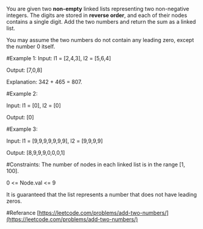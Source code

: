 You are given two **non-empty** linked lists representing two non-negative integers. The digits are stored in **reverse order**, and each of their nodes contains a single digit. Add the two numbers and return the sum as a linked list.

You may assume the two numbers do not contain any leading zero, except the number 0 itself.

 

#Example 1:
Input: l1 = [2,4,3], l2 = [5,6,4]

Output: [7,0,8]

Explanation: 342 + 465 = 807.

#Example 2:

Input: l1 = [0], l2 = [0]

Output: [0]

#Example 3:

Input: l1 = [9,9,9,9,9,9,9], l2 = [9,9,9,9]

Output: [8,9,9,9,0,0,0,1]
 

#Constraints:
The number of nodes in each linked list is in the range [1, 100].

0 <= Node.val <= 9

It is guaranteed that the list represents a number that does not have leading zeros.

#Referance
[https://leetcode.com/problems/add-two-numbers/](https://leetcode.com/problems/add-two-numbers/)